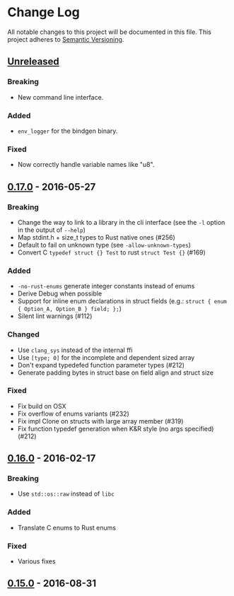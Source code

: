 # Change Log

All notable changes to this project will be documented in this file.
This project adheres to [Semantic Versioning](http://semver.org/).

## [Unreleased]
### Breaking
- New command line interface.

### Added
- `env_logger` for the bindgen binary.

### Fixed
- Now correctly handle variable names like "u8".

## [0.17.0] - 2016-05-27
### Breaking
- Change the way to link to a library in the cli interface (see the `-l` option
  in the output of `--help`)
- Map stdint.h + size_t types to Rust native ones (#256)
- Default to fail on unknown type (see `-allow-unknown-types`)
- Convert C `typedef struct {} Test` to rust `struct Test {}` (#169)

### Added
- `-no-rust-enums` generate integer constants instead of enums
- Derive Debug when possible
- Support for inline enum declarations in struct fields (e.g.: `struct { enum { Option_A, Option_B } field; };`)
- Silent lint warnings (#112)

### Changed
- Use `clang_sys` instead of the internal ffi
- Use `[type; 0]` for the incomplete and dependent sized array
- Don't expand typedefed function parameter types (#212)
- Generate padding bytes in struct base on field align and struct size

### Fixed
- Fix build on OSX
- Fix overflow of enums variants (#232)
- Fix impl Clone on structs with large array member (#319)
- Fix function typedef generation when K&R style (no args specified) (#212)


## [0.16.0] - 2016-02-17
### Breaking
- Use `std::os::raw` instead of `libc`

### Added
- Translate C enums to Rust enums

### Fixed
- Various fixes

## [0.15.0] - 2016-08-31

[Unreleased]: https://github.com/crabtw/rust-bindgen/compare/0.17...HEAD
[0.17.0]: https://github.com/crabtw/rust-bindgen/compare/0.16...0.17
[0.16.0]: https://github.com/crabtw/rust-bindgen/compare/0.15...0.16
[0.15.0]: https://github.com/crabtw/rust-bindgen/compare/0.14...0.15
